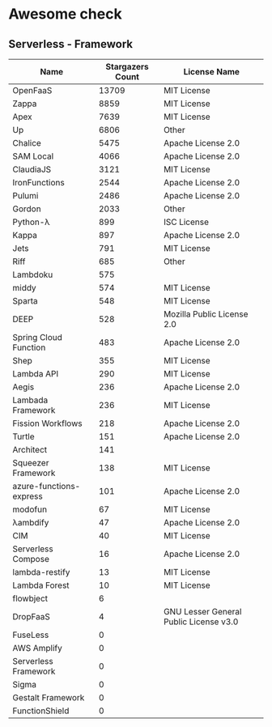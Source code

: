 # Awesome check

## Serverless - Framework

|Name|Stargazers Count|License Name|
|---|---|---|
|OpenFaaS|13709|MIT License|
|Zappa|8859|MIT License|
|Apex|7639|MIT License|
|Up|6806|Other|
|Chalice|5475|Apache License 2.0|
|SAM Local|4066|Apache License 2.0|
|ClaudiaJS|3121|MIT License|
|IronFunctions|2544|Apache License 2.0|
|Pulumi|2486|Apache License 2.0|
|Gordon|2033|Other|
|Python-λ|899|ISC License|
|Kappa|897|Apache License 2.0|
|Jets|791|MIT License|
|Riff|685|Other|
|Lambdoku|575||
|middy|574|MIT License|
|Sparta|548|MIT License|
|DEEP|528|Mozilla Public License 2.0|
|Spring Cloud Function|483|Apache License 2.0|
|Shep|355|MIT License|
|Lambda API|290|MIT License|
|Aegis|236|Apache License 2.0|
|Lambada Framework|236|MIT License|
|Fission Workflows|218|Apache License 2.0|
|Turtle|151|Apache License 2.0|
|Architect|141||
|Squeezer Framework|138|MIT License|
|azure-functions-express|101|Apache License 2.0|
|modofun|67|MIT License|
|λambdify|47|Apache License 2.0|
|CIM|40|MIT License|
|Serverless Compose|16|Apache License 2.0|
|lambda-restify|13|MIT License|
|Lambda Forest|10|MIT License|
|flowbject|6||
|DropFaaS|4|GNU Lesser General Public License v3.0|
|FuseLess|0||
|AWS Amplify|0||
|Serverless Framework|0||
|Sigma|0||
|Gestalt Framework|0||
|FunctionShield|0||
